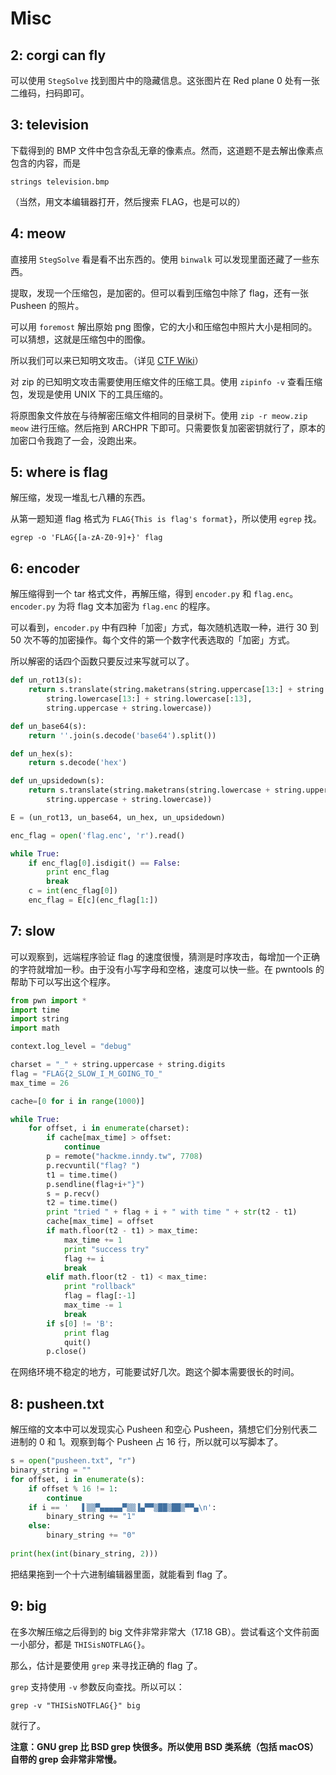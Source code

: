 # Misc

## 2: corgi can fly

可以使用 `StegSolve` 找到图片中的隐藏信息。这张图片在 Red plane 0 处有一张二维码，扫码即可。

## 3: television

下载得到的 BMP 文件中包含杂乱无章的像素点。然而，这道题不是去解出像素点包含的内容，而是

```
strings television.bmp 
```

（当然，用文本编辑器打开，然后搜索 FLAG，也是可以的）

## 4: meow

直接用 `StegSolve` 看是看不出东西的。使用 `binwalk` 可以发现里面还藏了一些东西。

提取，发现一个压缩包，是加密的。但可以看到压缩包中除了 flag，还有一张 Pusheen 的照片。

可以用 `foremost` 解出原始 png 图像，它的大小和压缩包中照片大小是相同的。可以猜想，这就是压缩包中的图像。

所以我们可以来已知明文攻击。（详见 [CTF Wiki](https://ctf-wiki.github.io/ctf-wiki/misc/archive/zip/#_6)）

对 zip 的已知明文攻击需要使用压缩文件的压缩工具。使用 `zipinfo -v` 查看压缩包，发现是使用 UNIX 下的工具压缩的。

将原图象文件放在与待解密压缩文件相同的目录树下。使用 `zip -r meow.zip meow` 进行压缩。然后拖到 ARCHPR 下即可。只需要恢复加密密钥就行了，原本的加密口令我跑了一会，没跑出来。

## 5: where is flag

解压缩，发现一堆乱七八糟的东西。

从第一题知道 flag 格式为 `FLAG{This is flag's format}`，所以使用 `egrep` 找。

`egrep -o 'FLAG{[a-zA-Z0-9]+}' flag`

## 6: encoder

解压缩得到一个 tar 格式文件，再解压缩，得到 `encoder.py` 和 `flag.enc`。`encoder.py` 为将 flag 文本加密为 `flag.enc` 的程序。

可以看到，`encoder.py` 中有四种「加密」方式，每次随机选取一种，进行 30 到 50 次不等的加密操作。每个文件的第一个数字代表选取的「加密」方式。

所以解密的话四个函数只要反过来写就可以了。

```python
def un_rot13(s):
    return s.translate(string.maketrans(string.uppercase[13:] + string.uppercase[:13] +
        string.lowercase[13:] + string.lowercase[:13], 
        string.uppercase + string.lowercase))

def un_base64(s):
    return ''.join(s.decode('base64').split())

def un_hex(s):
    return s.decode('hex')

def un_upsidedown(s):
    return s.translate(string.maketrans(string.lowercase + string.uppercase,
        string.uppercase + string.lowercase))

E = (un_rot13, un_base64, un_hex, un_upsidedown)

enc_flag = open('flag.enc', 'r').read()

while True:
    if enc_flag[0].isdigit() == False:
        print enc_flag
        break
    c = int(enc_flag[0])
    enc_flag = E[c](enc_flag[1:])
```

## 7: slow

可以观察到，远端程序验证 flag 的速度很慢，猜测是时序攻击，每增加一个正确的字符就增加一秒。由于没有小写字母和空格，速度可以快一些。在 pwntools 的帮助下可以写出这个程序。

```python
from pwn import *
import time
import string
import math

context.log_level = "debug"

charset = "_" + string.uppercase + string.digits
flag = "FLAG{2_SLOW_I_M_GOING_TO_"
max_time = 26

cache=[0 for i in range(1000)]

while True:
    for offset, i in enumerate(charset):
        if cache[max_time] > offset:
            continue 
        p = remote("hackme.inndy.tw", 7708)
        p.recvuntil("flag? ")
        t1 = time.time()
        p.sendline(flag+i+"}")
        s = p.recv()
        t2 = time.time()
        print "tried " + flag + i + " with time " + str(t2 - t1)
        cache[max_time] = offset
        if math.floor(t2 - t1) > max_time:
            max_time += 1
            print "success try"
            flag += i
            break
        elif math.floor(t2 - t1) < max_time:
            print "rollback"
            flag = flag[:-1]
            max_time -= 1
            break
        if s[0] != 'B':
            print flag
            quit()
        p.close()
```

在网络环境不稳定的地方，可能要试好几次。跑这个脚本需要很长的时间。

## 8: pusheen.txt

解压缩的文本中可以发现实心 Pusheen 和空心 Pusheen，猜想它们分别代表二进制的 0 和 1。观察到每个 Pusheen 占 16 行，所以就可以写脚本了。

```python
s = open("pusheen.txt", "r")
binary_string = ""
for offset, i in enumerate(s):
    if offset % 16 != 1:
        continue
    if i == '   ▌▒▒▀▄▄▄▄▄▀▒▒▐▄▀▀▒██▒██▒▀▀▄\n':
        binary_string += "1"
    else:
        binary_string += "0"
        
print(hex(int(binary_string, 2)))
```

把结果拖到一个十六进制编辑器里面，就能看到 flag 了。

## 9: big

在多次解压缩之后得到的 big 文件非常非常大（17.18 GB）。尝试看这个文件前面一小部分，都是 `THISisNOTFLAG{}`。

那么，估计是要使用 `grep` 来寻找正确的 flag 了。

`grep` 支持使用 `-v` 参数反向查找。所以可以：

```
grep -v "THISisNOTFLAG{}" big
```

就行了。

**注意：GNU grep 比 BSD grep 快很多。所以使用 BSD 类系统（包括 macOS）自带的 grep 会非常非常慢。**

